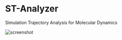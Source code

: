 ST-Analyzer
===========

Simulation Trajectory Analysis for Molecular Dynamics

![screenshot](http://people.eecs.ku.edu/~jjeong/images/STanalyzer/ST_Analyzer.png)


